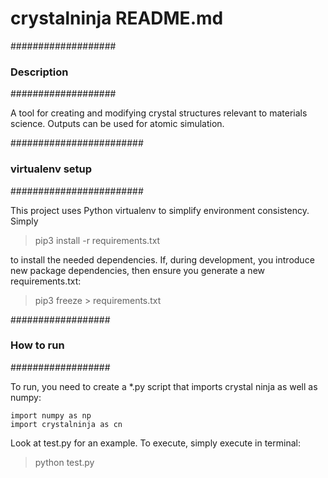# crystalninja README.md


###################
### Description ###
###################

A tool for creating and modifying crystal structures relevant to materials science.
Outputs can be used for atomic simulation.


########################
### virtualenv setup ###
########################

This project uses Python virtualenv to simplify environment consistency.  Simply

> pip3 install -r requirements.txt

to install the needed dependencies.  If, during development, you introduce new 
package dependencies, then ensure you generate a new requirements.txt:

> pip3 freeze > requirements.txt


##################
### How to run ###
##################

To run, you need to create a *.py script that imports crystal ninja as well as numpy:

	import numpy as np
	import crystalninja as cn

Look at test.py for an example.  To execute, simply execute in terminal:

> python  test.py
